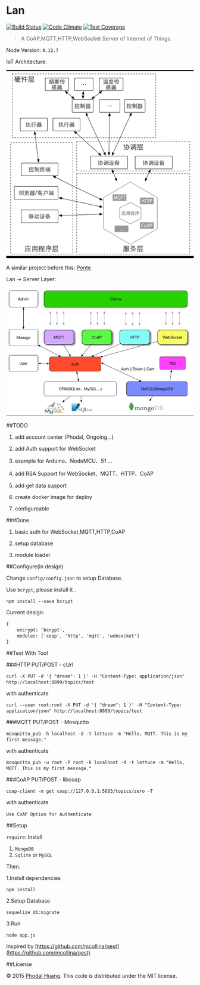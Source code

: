 # Lan

[![Build Status](https://travis-ci.org/phodal/lan.svg?branch=master)](https://travis-ci.org/phodal/lan)
[![Code Climate](https://codeclimate.com/github/phodal/lan/badges/gpa.svg)](https://codeclimate.com/github/phodal/lan)
[![Test Coverage](https://codeclimate.com/github/phodal/lan/badges/coverage.svg)](https://codeclimate.com/github/phodal/lan/coverage)

> A CoAP,MQTT,HTTP,WebSocket Server of Internet of Things.

Node Version: ``0.12.7``

IoT Architecture: 

![IoT Struct](docs/struct_full.png)

A similar project before this: [Ponte](https://github.com/eclipse/ponte)

Lan -> Server Layer:

![Lan Struct](docs/iot.jpg)

##TODO

1. add account center (Phodal, Ongoing...)

2. add Auth support for WebSocket

3. example for Arduino、NodeMCU、51 ...

4. add RSA Support for WebSocket、MQTT、HTTP、CoAP

5. add get data support

6. create docker image for deploy

7. configureable

###Done

1. basic auth for WebSocket,MQTT,HTTP,CoAP

2. setup database

3. module loader

##Configure(in design)

Change ``config/config.json`` to setup Database.

Use ``bcrypt``, please install it .

    npm install --save bcrypt

Current design:

	{
		encrypt: 'bcrypt',
		modules: ['coap', 'http', 'mqtt', 'websocket']
	}

##Test With Tool

###HTTP PUT/POST - cUrl

    curl -X PUT -d '{ "dream": 1 }' -H "Content-Type: application/json" http://localhost:8899/topics/test

with authenticate

    curl --user root:root -X PUT -d '{ "dream": 1 }' -H "Content-Type: application/json" http://localhost:8899/topics/test


###MQTT PUT/POST - Mosquitto


    mosquitto_pub -h localhost -d -t lettuce -m "Hello, MQTT. This is my first message."
    
with authenticate

    mosquitto_pub -u root -P root -h localhost -d -t lettuce -m "Hello, MQTT. This is my first message."

###CoAP PUT/POST - libcoap

    coap-client -m get coap://127.0.0.1:5683/topics/zero -T
    
with authenticate

``Use CoAP Option for Authenticate``      
    
##Setup

``require``: Install

1. ``MongoDB``
2. ``Sqlite`` or ``MySQL``

Then.

1.Install dependencies

    npm install

2.Setup Database

    sequelize db:migrate 

3.Run

    node app.js

Inspired by
[https://github.com/mcollina/qest](https://github.com/mcollina/qest)

##License

© 2015 [Phodal Huang][phodal]. This code is distributed under the MIT
license.

[phodal]:http://www.phodal.com/

